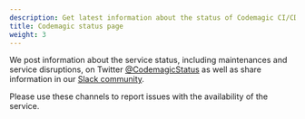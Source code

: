 ```yaml
---
description: Get latest information about the status of Codemagic CI/CD.
title: Codemagic status page
weight: 3
---
```


We post information about the service status, including maintenances and service disruptions, on Twitter [@CodemagicStatus](https://twitter.com/CodemagicStatus) as well as share information in our [Slack community](https://slack.codemagic.io).

Please use these channels to report issues with the availability of the service.
